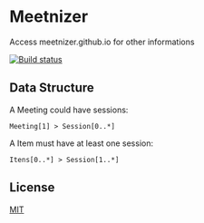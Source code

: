 # Meetnizer

Access meetnizer.github.io for other informations

[![Build status][build-image]][build-image]
<!--
[![NPM Version][npm-image]][npm-url]
[![NPM Downloads][downloads-image]][downloads-url]
[![Linux Build][travis-image]][travis-url]
[![Windows Build][appveyor-image]][appveyor-url]
[![Test Coverage][coveralls-image]][coveralls-url]
-->

## Data Structure

A Meeting could have sessions:

`Meeting[1] > Session[0..*]`

A Item must have at least one session:

`Itens[0..*] > Session[1..*]`

## License

[MIT](LICENSE)

[build-image]: https://travis-ci.org/meetnizer/meetnizer.svg?branch=master
